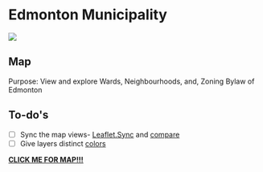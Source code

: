 # Edmonton Municipality
![](Edmonton_Municipality.gif)
<br>
## Map
Purpose: View and explore Wards, Neighbourhoods, and, Zoning Bylaw of Edmonton<br>

## To-do's
- [ ] Sync the map views- [Leaflet.Sync](https://github.com/jieter/Leaflet.Sync) and [compare](http://bl.ocks.org/milkbread/7430798)
- [ ] Give layers distinct [colors](https://bost.ocks.org/mike/leaflet/)

[****CLICK ME FOR MAP!!!****](https://edmonton-open-data.github.io/Edmonton-Municipality-I/)
